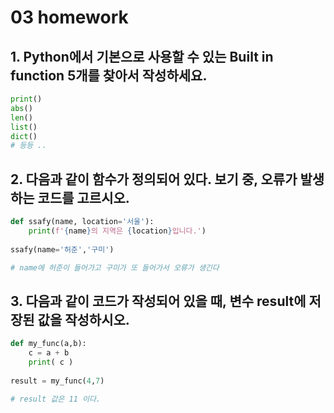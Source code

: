 # 03 homework

## 1. Python에서 기본으로 사용할 수 있는 Built in function 5개를 찾아서 작성하세요.

```python
print() 
abs() 
len() 
list() 
dict()
# 등등 ..
```





## 2. 다음과 같이 함수가 정의되어 있다. 보기 중, 오류가 발생하는 코드를 고르시오.

```python
def ssafy(name, location='서울'):
    print(f'{name}의 지역은 {location}입니다.')
    
ssafy(name='허준','구미')  

# name에 허준이 들어가고 구미가 또 들어가서 오류가 생긴다
```



## 3. 다음과 같이 코드가 작성되어 있을 때, 변수 result에 저장된 값을 작성하시오.

```python
def my_func(a,b):
    c = a + b
    print( c )
    
result = my_func(4,7)

# result 값은 11 이다.
```